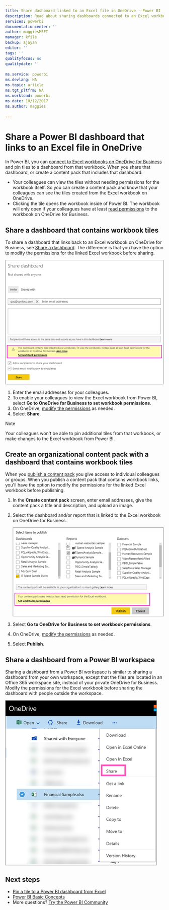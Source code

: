 ```yaml
---
title: Share dashboard linked to an Excel file in OneDrive - Power BI
description: Read about sharing dashboards connected to an Excel workbook on OneDrive for Business, with tiles pinned from that workbook.
services: powerbi
documentationcenter: ''
author: maggiesMSFT
manager: kfile
backup: ajayan
editor: ''
tags: ''
qualityfocus: no
qualitydate: ''

ms.service: powerbi
ms.devlang: NA
ms.topic: article
ms.tgt_pltfrm: NA
ms.workload: powerbi
ms.date: 10/12/2017
ms.author: maggies

---
```

# Share a Power BI dashboard that links to an Excel file in OneDrive
In Power BI, you can [connect to Excel workbooks on OneDrive for Business](service-excel-workbook-files.md) and pin tiles to a dashboard from that workbook. When you share that dashboard, or create a content pack that includes that dashboard:

* Your colleagues can view the tiles without needing permissions for the workbook itself. So you can create a content pack and know that your colleagues can see the tiles created from the Excel workbook on OneDrive.
* Clicking the tile opens the workbook inside of Power BI. The workbook will only open if your colleagues have at least [read permissions](https://support.office.com/en-us/article/Share-documents-or-folders-in-Office-365-1fe37332-0f9a-4719-970e-d2578da4941c) to the workbook on OneDrive for Business.

## Share a dashboard that contains workbook tiles
To share a dashboard that links back to an Excel workbook on OneDrive for Business, see [Share a dashboard](service-share-dashboards.md). The difference is that you have the option to modify the permissions for the linked Excel workbook before sharing.

  ![Share dashboard dialog box](media/service-share-dashboard-that-links-to-excel-onedrive/pbi_share_workbk.png)

1. Enter the email addresses for your colleagues.
2. To enable your colleagues to view the Excel workbook from Power BI, select **Go to OneDrive for Business to set workbook permissions**.
3. On OneDrive, [modify the permissions](https://support.office.com/en-US/article/Share-files-and-folders-and-change-permissions-9fcc2f7d-de0c-4cec-93b0-a82024800c07) as needed.
4. Select **Share**.

>[!NOTE]
>Your colleagues won't be able to pin additional tiles from that workbook, or make changes to the Excel workbook from Power BI.
> 
> 

## Create an organizational content pack with a dashboard that contains workbook tiles
When you [publish a content pack](service-organizational-content-pack-create-and-publish.md) you give access to individual colleagues or groups. When you publish a content pack that contains workbook links, you'll have the option to modify the permissions for the linked Excel workbook before publishing.

1. In the **Create content pack** screen, enter email addresses, give the content pack a title and description, and upload an image.
2. Select the dashboard and/or report that is linked to the Excel workbook on OneDrive for Business.
   
    ![Excel workbook in a content pack](media/service-share-dashboard-that-links-to-excel-onedrive/pbi_contpack_workbk.png)
3. Select **Go to OneDrive for Business to set workbook permissions**.
4. On OneDrive, [modify the permissions](https://support.office.com/en-US/article/Share-files-and-folders-and-change-permissions-9fcc2f7d-de0c-4cec-93b0-a82024800c07) as needed.
5. Select **Publish**.

## Share a dashboard from a Power BI workspace
Sharing a dashboard from a Power BI workspace is similar to sharing a dashboard from your own workspace, except that the files are located in an Office 365 workspace site, instead of your private OneDrive for Business. Modify the permissions for the Excel workbook before sharing the dashboard with people outside the workspace.

![Share from OneDrive](media/service-share-dashboard-that-links-to-excel-onedrive/pbi_onedriveshare.png)

## Next steps
* [Pin a tile to a Power BI dashboard from Excel](service-dashboard-pin-tile-from-excel.md)
* [Power BI Basic Concepts](service-basic-concepts.md)
* More questions? [Try the Power BI Community](http://community.powerbi.com/)

